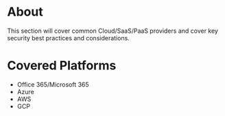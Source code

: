 # About
This section will cover common Cloud/SaaS/PaaS providers and cover key security best practices and considerations.

# Covered Platforms
* Office 365/Microsoft 365
* Azure
* AWS 
* GCP
